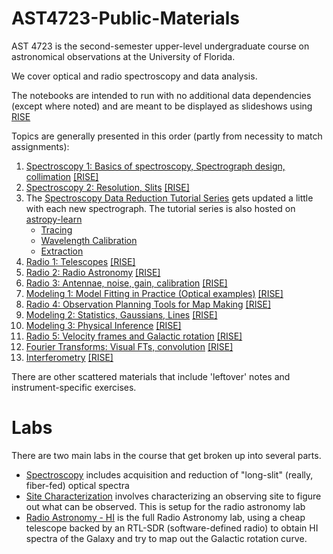 # AST4723-Public-Materials

AST 4723 is the second-semester upper-level undergraduate course on astronomical observations at the University of Florida.

We cover optical and radio spectroscopy and data analysis.

The notebooks are intended to run with no additional data dependencies (except where noted) and are meant to be displayed as slideshows using [RISE](https://rise.readthedocs.io/en/stable/)

Topics are generally presented in this order (partly from necessity to match assignments):

  1. [Spectroscopy 1: Basics of spectroscopy, Spectrograph design, collimation](https://github.com/keflavich/AST4723-Public-Materials/blob/master/Lecture%20-%20Spectroscopy%201%20-%20Spectroscopy%20and%20Spectrograph%20Design%2C%20Collimation%2C%20Diffraction.ipynb) [[RISE]](https://nbviewer.org/format/slides/github/keflavich/AST4723-Public-Materials/blob/master/Lecture%20-%20Spectroscopy%201%20-%20Spectroscopy%20and%20Spectrograph%20Design%2C%20Collimation%2C%20Diffraction.ipynb#/)
  2. [Spectroscopy 2: Resolution, Slits](https://github.com/keflavich/AST4723-Public-Materials/blob/master/Lecture%20-%20Spectroscopy%202%20-%20Resolution%2C%20Grating%20Equation%2C%20Slit%20rev2.ipynb) [[RISE]](https://nbviewer.org/format/slides/github/keflavich/AST4723-Public-Materials/blob/master/Lecture%20-%20Spectroscopy%202%20-%20Resolution%2C%20Grating%20Equation%2C%20Slit%20rev2.ipynb#/)
  3. The [Spectroscopy Data Reduction Tutorial Series](https://github.com/keflavich/AST4723-Public-Materials/tree/master/spectroscopy) gets updated a little with each new spectrograph.  The tutorial series is also hosted on [astropy-learn](learn.astropy.org)
     - [Tracing](https://learn.astropy.org/tutorials/1-SpectroscopicTraceTutorial.html)
     - [Wavelength Calibration](https://learn.astropy.org/tutorials/2-WavelengthCalibration.html)
     - [Extraction](https://learn.astropy.org/tutorials/3-Trace_Extract_Wavelength-CalibrateSpectrum.html)
  4. [Radio 1: Telescopes](https://github.com/keflavich/AST4723-Public-Materials/blob/master/Lecture%20-%20Radio%201%20-%20Radio%20Telescopes.ipynb) [[RISE]](https://nbviewer.org/format/slides/github/keflavich/AST4723-Public-Materials/blob/master/Lecture%20-%20Radio%201%20-%20Radio%20Telescopes.ipynb#/)
  5. [Radio 2: Radio Astronomy](https://github.com/keflavich/AST4723-Public-Materials/blob/master/Lecture%20-%20Radio%202%20-%20Radio%20Astronomy.ipynb) [[RISE]](https://nbviewer.org/format/slides/github/keflavich/AST4723-Public-Materials/blob/master/Lecture%20-%20Radio%202%20-%20Radio%20Astronomy.ipynb#/)
  6. [Radio 3: Antennae, noise, gain, calibration](https://github.com/keflavich/AST4723-Public-Materials/blob/master/Lecture%20-%20Radio%203%20-%20Radio%20astronomy%20-%20antennae%2C%20noise%2C%20gain%2C%20calibration.ipynb) [[RISE]](https://nbviewer.org/format/slides/github/keflavich/AST4723-Public-Materials/blob/master/Lecture%20-%20Radio%203%20-%20Radio%20astronomy%20-%20antennae%2C%20noise%2C%20gain%2C%20calibration.ipynb#/)
  7. [Modeling 1: Model Fitting in Practice (Optical examples)](https://github.com/keflavich/AST4723-Public-Materials/blob/master/Lecture%20-%20Modeling%201%20-%20Model%20fitting%20in%20practice%20-%202022%20optical%20version.ipynb) [[RISE]](https://nbviewer.org/format/slides/github/keflavich/AST4723-Public-Materials/blob/master/Lecture%20-%20Modeling%201%20-%20Model%20fitting%20in%20practice%20-%202022%20optical%20version.ipynb#/)
  8. [Radio 4: Observation Planning Tools for Map Making](https://github.com/keflavich/AST4723-Public-Materials/blob/master/Lecture%20-%20Radio%204%20-%20Observation%20Planning%20to%20Map%20Making.ipynb) [[RISE]](https://nbviewer.org/format/slides/github/keflavich/AST4723-Public-Materials/blob/master/Lecture%20-%20Radio%204%20-%20Observation%20Planning%20to%20Map%20Making.ipynb#/)
  9. [Modeling 2: Statistics, Gaussians, Lines](https://github.com/keflavich/AST4723-Public-Materials/blob/master/Lecture%20-%20Modeling%202%20-%20Statistics%2C%20Gaussians%2C%20and%20Lines.ipynb) [[RISE]](https://nbviewer.org/format/slides/github/keflavich/AST4723-Public-Materials/blob/master/Lecture%20-%20Modeling%202%20-%20Statistics%2C%20Gaussians%2C%20and%20Lines.ipynb#/)
  10. [Modeling 3: Physical Inference](https://github.com/keflavich/AST4723-Public-Materials/blob/master/Lecture%20-%20Modeling%203%20-%20Physical%20Inference%20and%20Uncertainties.ipynb) [[RISE]](https://nbviewer.org/format/slides/github/keflavich/AST4723-Public-Materials/blob/master/Lecture%20-%20Modeling%203%20-%20Physical%20Inference%20and%20Uncertainties.ipynb#/)
  11. [Radio 5: Velocity frames and Galactic rotation](https://github.com/keflavich/AST4723-Public-Materials/blob/master/Lecture%20-%20Radio%205%20-%20Velocity%20and%20Galactic%20Rotation.ipynb) [[RISE]](https://nbviewer.org/format/slides/github/keflavich/AST4723-Public-Materials/blob/master/Lecture%20-%20Radio%205%20-%20Velocity%20and%20Galactic%20Rotation.ipynb#/)
  12. [Fourier Transforms: Visual FTs, convolution](https://github.com/keflavich/AST4723-Public-Materials/blob/master/FourierTransforms.ipynb) [[RISE]](https://nbviewer.org/format/slides/github/keflavich/AST4723-Public-Materials/blob/master/FourierTransforms.ipynb#/)
  13. [Interferometry](https://github.com/keflavich/AST4723-Public-Materials/blob/master/Interferometry.ipynb) [[RISE]](https://nbviewer.org/format/slides/github/keflavich/AST4723-Public-Materials/blob/master/Interferometry.ipynb#/)


There are other scattered materials that include 'leftover' notes and instrument-specific exercises.


# Labs

There are two main labs in the course that get broken up into several parts.

 * [Spectroscopy](labs/SpectroscopyLab.pdf) includes acquisition and reduction of "long-slit" (really, fiber-fed) optical spectra
 * [Site Characterization](labs/SiteCharacterization.pdf) involves characterizing an observing site to figure out what can be observed.  This is setup for the radio astronomy lab
 * [Radio Astronomy - HI](labs/RadioAstronomyLab.pdf) is the full Radio Astronomy lab, using a cheap telescope backed by an RTL-SDR (software-defined radio) to obtain HI spectra of the Galaxy and try to map out the Galactic rotation curve.
